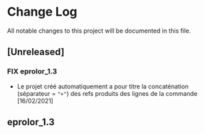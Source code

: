 # Change Log

All notable changes to this project will be documented in this file.

## [Unreleased]

### FIX eprolor_1.3

- Le projet créé automatiquement a pour titre la concaténation (séparateur = `"+"`) des refs produits des lignes de la
  commande [16/02/2021]


## eprolor_1.3
